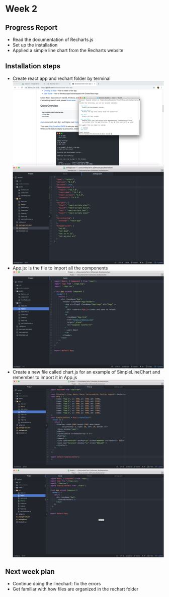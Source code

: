 # Week 2
## Progress Report
- Read the documentation of Recharts.js
- Set up the installation
- Applied a simple line chart from the Recharts website
## Installation steps
- Create react app and rechart folder by terminal
![Install react app](../images/install_react_app.png)
![Reachart folder](../images/packagejs.png)
- App.js: is the file to import all the components
![App.js](../images/app_original.png)
- Create a new file called chart.js for an example of SimpleLineChart and remember to import it in App.js
![Chart.js](../images/chartjs.png)
![App.js with linechart](../images/appjs_linechart.png)




## Next week plan
- Continue doing the linechart: fix the errors
- Get familiar with how files are organized in the rechart folder






